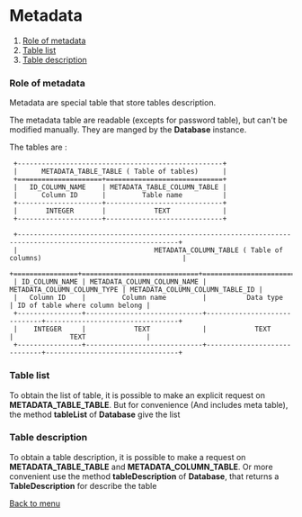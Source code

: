 # Metadata
   1. [Role of metadata](Metadata.md#role-of-metadata)
   1. [Table list](Metadata.md#table-list)
   1. [Table description](Metadata.md#table-description)

### Role of metadata

Metadata are special table that store tables description.

The metadata table are readable (excepts for password table), but can't be modified manually.
They are manged by the **Database** instance.

The tables are : 

     +---------------------------------------------------+
     |      METADATA_TABLE_TABLE ( Table of tables)      |
     +=====================+=============================+
     |   ID_COLUMN_NAME    | METADATA_TABLE_COLUMN_TABLE |
     |      Column ID      |         Table name          |
     +---------------------+-----------------------------+
     |       INTEGER       |            TEXT             |
     +---------------------+-----------------------------+

     +--------------------------------------------------------------------------------------------------------------+
     |                                  METADATA_COLUMN_TABLE ( Table of columns)                                   |
     +================+=============================+=============================+=================================+
     | ID_COLUMN_NAME | METADATA_COLUMN_COLUMN_NAME | METADATA_COLUMN_COLUMN_TYPE | METADATA_COLUMN_COLUMN_TABLE_ID |
     |   Column ID    |         Column name         |          Data type          | ID of table where column belong |
     +----------------+-----------------------------+-----------------------------+---------------------------------+
     |    INTEGER     |            TEXT             |            TEXT             |              TEXT               |
     +----------------+-----------------------------+-----------------------------+---------------------------------+

### Table list

To obtain the list of table, it is possible to make an explicit request on **METADATA_TABLE_TABLE**.
But for convenience (And includes meta table), the method **tableList** of **Database** give the list

### Table description

To obtain a table description, it is possible to make a request on **METADATA_TABLE_TABLE** and **METADATA_COLUMN_TABLE**.
Or more convenient use the method **tableDescription** of **Database**, that returns a **TableDescription** for describe the table

[Back to menu](Menu.md#menu)
